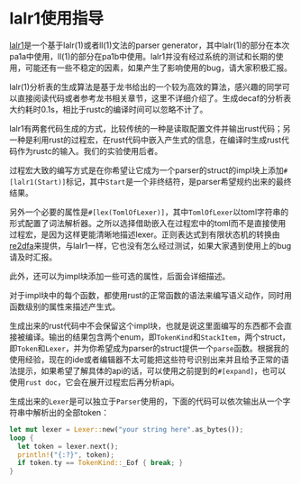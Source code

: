 # lalr1使用指导

[lalr1](https://github.com/MashPlant/lalr1)是一个基于lalr(1)或者ll(1)文法的parser generator，其中lalr(1)的部分在本次pa1a中使用，ll(1)的部分在pa1b中使用。lalr1并没有经过系统的测试和长期的使用，可能还有一些不稳定的因素，如果产生了影响使用的bug，请大家积极汇报。

lalr(1)分析表的生成算法是基于龙书给出的一个较为高效的算法，感兴趣的同学可以直接阅读代码或者参考龙书相关章节，这里不详细介绍了。生成decaf的分析表大约耗时0.1s，相比于rustc的编译时间可以忽略不计了。

lalr1有两套代码生成的方式，比较传统的一种是读取配置文件并输出rust代码；另一种是利用rust的过程宏，在rust代码中嵌入产生式的信息，在编译时生成rust代码作为rustc的输入。我们的实验使用后者。

过程宏大致的编写方式是在你希望让它成为一个parser的struct的impl块上添加`#[lalr1(Start)]`标记，其中`Start`是一个非终结符，是parser希望规约出来的最终结果。

另外一个必要的属性是`#[lex(TomlOfLexer)]`，其中`TomlOfLexer`以toml字符串的形式配置了词法解析器。之所以选择借助嵌入在过程宏中的toml而不是直接使用过程宏，是因为这样更能清晰地描述lexer。正则表达式到有限状态机的转换由[re2dfa](https://github.com/MashPlant/re2dfa)来提供，与lalr1一样，它也没有怎么经过测试，如果大家遇到使用上的bug请及时汇报。

此外，还可以为impl块添加一些可选的属性，后面会详细描述。

对于impl块中的每个函数，都使用rust的正常函数的语法来编写语义动作，同时用函数级别的属性来描述产生式。

生成出来的rust代码中不会保留这个impl块，也就是说这里面编写的东西都不会直接被编译。输出的结果包含两个enum，即`TokenKind`和`StackItem`，两个struct，即`Token`和`Lexer`，并为你希望成为parser的struct提供一个`parse`函数。根据我的使用经验，现在的ide或者编辑器不太可能把这些符号识别出来并且给予正常的语法提示，如果希望了解具体的api的话，可以使用之前提到的`#[expand]`，也可以使用`rust doc`，它会在展开过程宏后再分析api。

生成出来的`Lexer`是可以独立于`Parser`使用的，下面的代码可以依次输出从一个字符串中解析出的全部token：

```rust
let mut lexer = Lexer::new("your string here".as_bytes());
loop {
  let token = lexer.next();
  println!("{:?}", token);
  if token.ty == TokenKind::_Eof { break; }
}
```